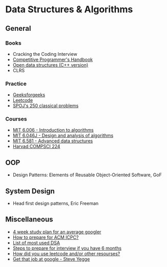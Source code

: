 # Data Structures & Algorithms

## General

### Books

* Cracking the Coding Interview
* [Competitive Programmer's Handbook](https://cses.fi/book/book.pdf)
* [Open data structures (C++ version)](opendatastructures.org/ods-cpp.pdf)
* CLRS

### Practice
* [Geeksforgeeks](https://geeksforgeeks.com)
* [Leetcode](https://leetcode.com/)
* [SPOJ's 250 classical problems](https://www.spoj.com/problems/classical/sort=-6,start=0)

### Courses

* [MIT 6.006 - Introduction to algorithms](https://www.youtube.com/playlist?list=PLUl4u3cNGP61Oq3tWYp6V_F-5jb5L2iHb)
* [MIT 6.046J - Design and analysis of algorithms](https://www.youtube.com/playlist?list=PLUl4u3cNGP6317WaSNfmCvGym2ucw3oGp)
* [MIT 6.581 - Advanced data structures](https://www.youtube.com/playlist?list=PLUl4u3cNGP61hsJNdULdudlRL493b-XZf)
* [Harvad COMPSCI 224](https://www.youtube.com/playlist?list=PL2SOU6wwxB0uP4rJgf5ayhHWgw7akUWSf)

## OOP

* Design Patterns: Elements of Reusable Object-Oriented Software, GoF

## System Design

* Head first design patterns, Eric Freeman

## Miscellaneous

* [4 week study plan for an average googler](https://www.linkedin.com/pulse/average-googler-four-weeks-study-plan-milad-naseri)
* [How to prepare for ACM ICPC?](https://www.geeksforgeeks.org/how-to-prepare-for-acm-icpc/)
* [List of most used DSA](https://discuss.codechef.com/t/data-structures-and-algorithms/6599)
* [Steps to prepare for interview if you have 6 months](https://www.quora.com/Is-practicing-500-programming-questions-on-LeetCode-HackerEarth-etc-enough-to-prepare-for-a-Google-interview)
* [How did you use leetcode and/or other resourses?](https://www.reddit.com/r/cscareerquestions/comments/8h9lsd/how_did_you_use_leetcode_andor_other_resources_to/)
* [Get that job at google - Steve Yegge](http://steve-yegge.blogspot.com/2008/03/get-that-job-at-google.html)
